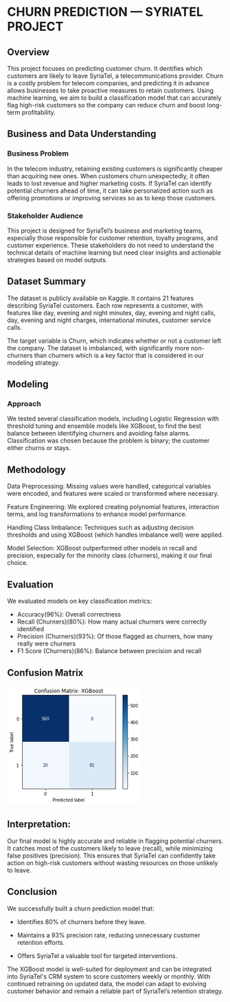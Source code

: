 # CHURN PREDICTION — SYRIATEL PROJECT
## Overview
This project focuses on predicting customer churn. It dentifies which customers are likely to leave SyriaTel, a telecommunications provider. Churn is a costly problem for telecom companies, and predicting it in advance allows businesses to take proactive measures to retain customers. Using machine learning, we aim to build a classification model that can accurately flag high-risk customers so the company can reduce churn and boost long-term profitability.

## Business and Data Understanding
### Business Problem
In the telecom industry, retaining existing customers is significantly cheaper than acquiring new ones. When customers churn unexpectedly, it often leads to lost revenue and higher marketing costs. If SyriaTel can identify potential churners ahead of time, it can take personalized action such as offering promotions or improving services so as to keep those customers.

### Stakeholder Audience
This project is designed for SyriaTel’s business and marketing teams, especially those responsible for customer retention, loyalty programs, and customer experience. These stakeholders do not need to understand the technical details of machine learning but need clear insights and actionable strategies based on model outputs.

## Dataset Summary
The dataset is publicly available on Kaggle. It contains 21 features describing SyriaTel customers. Each row represents a customer, with features like day, evening and night minutes, day, evening and night calls, day, evening and night charges, international minutes, customer service calls.

The target variable is Churn, which indicates whether or not a customer left the company. The dataset is imbalanced, with significantly more non-churners than churners which is a key factor that is considered in our modeling strategy.

## Modeling
### Approach
We tested several classification models, including Logistic Regression with threshold tuning and ensemble models like XGBoost, to find the best balance between identifying churners and avoiding false alarms. Classification was chosen because the problem is binary; the customer either churns or stays.

## Methodology
Data Preprocessing: Missing values were handled, categorical variables were encoded, and features were scaled or transformed where necessary.

Feature Engineering: We explored creating polynomial features, interaction terms, and log transformations to enhance model performance.

Handling Class Imbalance: Techniques such as adjusting decision thresholds and using XGBoost (which handles imbalance well) were applied.

Model Selection: XGBoost outperformed other models in recall and precision, especially for the minority class (churners), making it our final choice.

## Evaluation
We evaluated models on key classification metrics:

-  Accuracy(96%): Overall correctness
- Recall (Churners)(80%): How many actual churners were correctly identified
- Precision (Churners)(93%): Of those flagged as churners, how many really were churners	
- F1 Score (Churners)(86%): Balance between precision and recall

## Confusion Matrix 
![alt text](image.png)

## Interpretation:
Our final model is highly accurate and reliable in flagging potential churners. It catches most of the customers likely to leave (recall), while minimizing false positives (precision). This ensures that SyriaTel can confidently take action on high-risk customers without wasting resources on those unlikely to leave.

## Conclusion
We successfully built a churn prediction model that:

- Identifies 80% of churners before they leave.

- Maintains a 93% precision rate, reducing unnecessary customer retention efforts.

- Offers SyriaTel a valuable tool for targeted interventions.

The XGBoost model is well-suited for deployment and can be integrated into SyriaTel's CRM system to score customers weekly or monthly. With continued retraining on updated data, the model can adapt to evolving customer behavior and remain a reliable part of SyriaTel’s retention strategy.